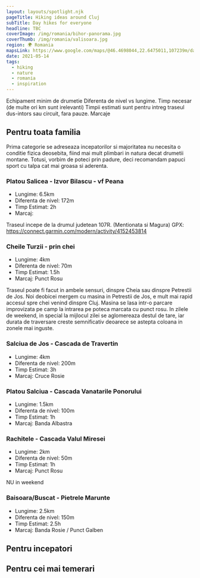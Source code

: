 ```yaml
---
layout: layouts/spotlight.njk
pageTitle: Hiking ideas around Cluj
subTitle: Day hikes for everyone
headline: TBC
coverImage: /img/romania/bihor-panorama.jpg
coverThumb: /img/romania/valisoara.jpg
region: 🌍 Romania
mapsLink: https://www.google.com/maps/@46.4698044,22.6475011,107239m/data=!3m1!1e3
date: 2021-05-14
tags:
  - hiking
  - nature
  - romania
  - inspiration
---
```


Echipament minim de drumetie
Diferenta de nivel vs lungime. Timp necesar (de multe ori km sunt irelevanti)
Timpii estimati sunt pentru intreg traseul dus-intors sau circuit, fara pauze.
Marcaje

## Pentru toata familia

Prima categorie se adreseaza incepatorilor si majoritatea nu necesita o conditie fizica deosebita, fiind mai mult plimbari in natura decat drumetii montane. Totusi, vorbim de poteci prin padure, deci recomandam papuci sport cu talpa cat mai groasa si aderenta.

### Platou Salicea - Izvor Bilascu - vf Peana

- Lungime: 6.5km
- Diferenta de nivel: 172m
- Timp Estimat: 2h
- Marcaj:

Traseul incepe de la drumul judetean 107R. (Mentionata si Magura)
GPX: https://connect.garmin.com/modern/activity/4152453814

### Cheile Turzii - prin chei

- Lungime: 4km
- Diferenta de nivel: 70m
- Timp Estimat: 1.5h
- Marcaj: Punct Rosu

Traseul poate fi facut in ambele sensuri, dinspre Cheia sau dinspre Petrestii de Jos. Noi deobicei mergem cu masina in Petrestii de Jos, e mult mai rapid accesul spre chei venind dinspre Cluj. Masina se lasa intr-o parcare improvizata pe camp la intrarea pe poteca marcata cu punct rosu. In zilele de weekend, in special la mijlocul zilei se aglomereaza destul de tare, iar durata de traversare creste semnificativ deoarece se astepta coloana in zonele mai inguste.

### Salciua de Jos - Cascada de Travertin

- Lungime: 4km
- Diferenta de nivel: 200m
- Timp Estimat: 3h
- Marcaj: Cruce Rosie

### Platou Salciua - Cascada Vanatarile Ponorului

- Lungime: 1.5km
- Diferenta de nivel: 100m
- Timp Estimat: 1h
- Marcaj: Banda Albastra

### Rachitele - Cascada Valul Miresei

- Lungime: 2km
- Diferenta de nivel: 50m
- Timp Estimat: 1h
- Marcaj: Punct Rosu

NU in weekend

### Baisoara/Buscat - Pietrele Marunte

- Lungime: 2.5km
- Diferenta de nivel: 150m
- Timp Estimat: 2.5h
- Marcaj: Banda Rosie / Punct Galben

## Pentru incepatori

## Pentru cei mai temerari
